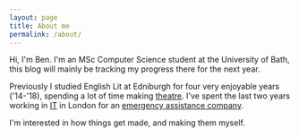 ```yaml
---
layout: page
title: About me
permalink: /about/
---
```


Hi, I'm Ben. I'm an MSc Computer Science student at the University of Bath, this blog will mainly be tracking my progress there for the next year.

Previously I studied English Lit at Edniburgh for four very enjoyable years ('14-'18), spending a lot of time making [theatre](https://www.eushakespeare.com/shows). I've spent the last two years working in [IT](https://www.youtube.com/watch?v=02a723LsoFA) in London for an [emergency assistance company](https://www.northcottglobalsolutions.com/).

I'm interested in how things get made, and making them myself.
